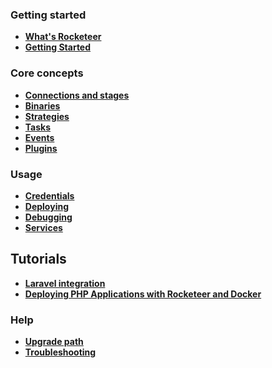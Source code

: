 ### Getting started

- **[What's Rocketeer](I-Introduction/Whats-Rocketeer.md)**
- **[Getting Started](I-Introduction/Getting-started.md)**

### Core concepts

- **[Connections and stages](II-Concepts/Connections-and-Stages.md)**
- **[Binaries](II-Concepts/Binaries.md)**
- **[Strategies](II-Concepts/Strategies.md)**
- **[Tasks](II-Concepts/Tasks.md)**
- **[Events](II-Concepts/Events.md)**
- **[Plugins](II-Concepts/Plugins.md)**

### Usage

- **[Credentials](IV-Usage/Credentials.md)**
- **[Deploying](IV-Usage/Deploying.md)**
- **[Debugging](IV-Usage/Debugging.md)**
- **[Services](IV-Usage/Services.md)**

## Tutorials

- **[Laravel integration](V-Tutorials/Laravel.md)**
- **[Deploying PHP Applications with Rocketeer and Docker](https://semaphoreci.com/community/tutorials/deploying-php-applications-with-rocketeer-and-docker)**

### Help

- **[Upgrade path](VI-Help/Upgrade-Path.md)**
- **[Troubleshooting](VI-Help/Troubleshooting.md)**
